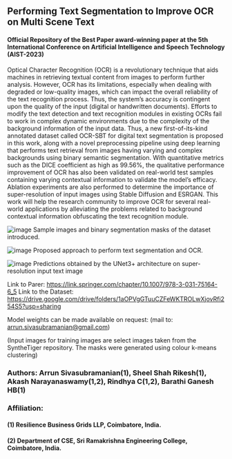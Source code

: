 ## Performing Text Segmentation to Improve OCR on Multi Scene Text

#### Official Repository of the Best Paper award-winning paper at the 5th International Conference on Artificial Intelligence and Speech Technology (AIST-2023)

Optical Character Recognition (OCR) is a revolutionary technique that aids machines in retrieving textual content from images to perform further analysis. However, OCR has its limitations, especially when dealing with degraded or low-quality images, which can impact the overall reliability of the text recognition process. Thus, the system’s accuracy is contingent upon the quality of the input (digital or handwritten documents). Efforts to modify the text detection and text recognition modules in existing OCRs fail to work in complex dynamic environments due to the complexity of the background information of the input data. Thus, a new first-of-its-kind annotated dataset called OCR-SBT for digital text segmentation is proposed in this work, along with a novel preprocessing pipeline using deep learning that performs text retrieval from images having varying and complex backgrounds using binary semantic segmentation. With quantitative metrics such as the DICE coefficient as high as 99.56%, the qualitative performance improvement of OCR has also been validated on real-world test samples containing varying contextual information to validate the model’s efficacy. Ablation experiments are also performed to determine the importance of super-resolution of input images using Stable Diffusion and ESRGAN. This work will help the research community to improve OCR for several real-world applications by alleviating the problems related to background contextual information obfuscating the text recognition module. 

![image](https://github.com/argon125/OCR_SBT-Performing-Text-Segmentation-to-Improve-OCR/assets/64146402/48d8737d-daaf-45bc-b936-ee63a51208e4)
Sample images and binary segmentation masks of the dataset introduced.

![image](https://github.com/argon125/OCR_SBT-Performing-Text-Segmentation-to-Improve-OCR/assets/64146402/92767323-5ae5-4d8d-b8ca-7c4edd1974a6)
Proposed approach to perform text segmentation and OCR.

![image](https://github.com/argon125/OCR_SBT-Performing-Text-Segmentation-to-Improve-OCR/assets/64146402/7b86b313-359a-4885-95a7-0e950b628097)
Predictions obtained by the UNet3+ architecture on super-resolution input text image

Link to Parer: https://link.springer.com/chapter/10.1007/978-3-031-75164-6_5
Link to the Dataset: https://drive.google.com/drive/folders/1aOPVgGTuuCZFeWKTROLwXjovRfi254S5?usp=sharing

Model weights can be made available on request: (mail to: arrun.sivasubramanian@gmail.com)

(Input images for training images are select images taken from the SyntheTiger repository. The masks were generated using colour k-means clustering)

### Authors: Arrun Sivasubramanian(1), Sheel Shah Rikesh(1), Akash Narayanaswamy(1,2), Rindhya C(1,2), Barathi Ganesh HB(1)

### Affiliation:

#### (1) Resilience Business Grids LLP, Coimbatore, India.
#### (2) Department of CSE, Sri Ramakrishna Engineering College, Coimbatore, India.
